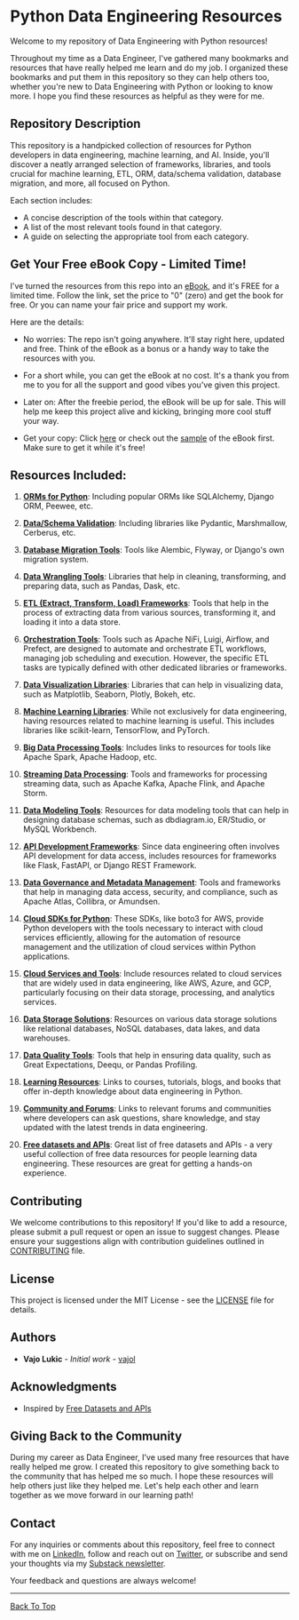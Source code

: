 # Python Data Engineering Resources

Welcome to my repository of Data Engineering with Python resources!

Throughout my time as a Data Engineer, I've gathered many bookmarks and resources that have really helped me learn and do my job. I organized these bookmarks and put them in this repository so they can help others too, whether you're new to Data Engineering with Python or looking to know more. I hope you find these resources as helpful as they were for me.

## Repository Description

This repository is a handpicked collection of resources for Python developers in data engineering, machine learning, and AI. Inside, you'll discover a neatly arranged selection of frameworks, libraries, and tools crucial for machine learning, ETL, ORM, data/schema validation, database migration, and more, all focused on Python.

Each section includes:

- A concise description of the tools within that category.
- A list of the most relevant tools found in that category.
- A guide on selecting the appropriate tool from each category.

## Get Your Free eBook Copy - Limited Time!

I've turned the resources from this repo into an [eBook](https://companioncode.gumroad.com/l/python-data-engineering-resources), and it's FREE for a limited time. Follow the link, set the price to "0" (zero) and get the book for free. Or you can name your fair price and support my work.

Here are the details:

- No worries: The repo isn't going anywhere. It'll stay right here, updated and free. Think of the eBook as a bonus or a handy way to take the resources with you.

- For a short while, you can get the eBook at no cost. It's a thank you from me to you for all the support and good vibes you've given this project.

- Later on: After the freebie period, the eBook will be up for sale. This will help me keep this project alive and kicking, bringing more cool stuff your way.

- Get your copy: Click [here](https://companioncode.gumroad.com/l/python-data-engineering-resources) or check out the [sample](resources/sample-python-ebook.pdf) of the eBook first. Make sure to get it while it's free!

## Resources Included:

1. **[ORMs for Python](resources/orms-for-python.md)**: Including popular ORMs like SQLAlchemy, Django ORM, Peewee, etc.

2. **[Data/Schema Validation](resources/data-schema-validation.md)**: Including libraries like Pydantic, Marshmallow, Cerberus, etc.

3. **[Database Migration Tools](resources/db-migration.md)**: Tools like Alembic, Flyway, or Django's own migration system.

4. **[Data Wrangling Tools](resources/data-wrangling.md)**: Libraries that help in cleaning, transforming, and preparing data, such as Pandas, Dask, etc.

5. **[ETL (Extract, Transform, Load) Frameworks](resources/etl-frameworks.md)**: Tools that help in the process of extracting data from various sources, transforming it, and loading it into a data store.

6. **[Orchestration Tools](resources/orchestration-tools.md)**: Tools such as Apache NiFi, Luigi, Airflow, and Prefect, are designed to automate and orchestrate ETL workflows, managing job scheduling and execution. However, the specific ETL tasks are typically defined with other dedicated libraries or frameworks.

7. **[Data Visualization Libraries](resources/data-visualization.md)**: Libraries that can help in visualizing data, such as Matplotlib, Seaborn, Plotly, Bokeh, etc.

8. **[Machine Learning Libraries](resources/ml-libraries.md)**: While not exclusively for data engineering, having resources related to machine learning is useful. This includes libraries like scikit-learn, TensorFlow, and PyTorch.

9. **[Big Data Processing Tools](resources/big-data-tools.md)**: Includes links to resources for tools like Apache Spark, Apache Hadoop, etc.

10. **[Streaming Data Processing](resources/streaming.md)**: Tools and frameworks for processing streaming data, such as Apache Kafka, Apache Flink, and Apache Storm.

11. **[Data Modeling Tools](resources/data-modeling.md)**: Resources for data modeling tools that can help in designing database schemas, such as dbdiagram.io, ER/Studio, or MySQL Workbench.

12. **[API Development Frameworks](resources/api-dev-tools.md)**: Since data engineering often involves API development for data access, includes resources for frameworks like Flask, FastAPI, or Django REST Framework.

13. **[Data Governance and Metadata Management](resources/gov-meta-data.md)**: Tools and frameworks that help in managing data access, security, and compliance, such as Apache Atlas, Collibra, or Amundsen.

14. **[Cloud SDKs for Python](resources/cloud-python-sdks.md)**: These SDKs, like boto3 for AWS, provide Python developers with the tools necessary to interact with cloud services efficiently, allowing for the automation of resource management and the utilization of cloud services within Python applications.

15. **[Cloud Services and Tools](resources/cloud-services.md)**: Include resources related to cloud services that are widely used in data engineering, like AWS, Azure, and GCP, particularly focusing on their data storage, processing, and analytics services.

16. **[Data Storage Solutions](resources/data-storage-solutions.md)**: Resources on various data storage solutions like relational databases, NoSQL databases, data lakes, and data warehouses.

17. **[Data Quality Tools](resources/data-quality.md)**: Tools that help in ensuring data quality, such as Great Expectations, Deequ, or Pandas Profiling.

18. **[Learning Resources](resources/learning-resources.md)**: Links to courses, tutorials, blogs, and books that offer in-depth knowledge about data engineering in Python.

19. **[Community and Forums](resources/community-and-forums.md)**: Links to relevant forums and communities where developers can ask questions, share knowledge, and stay updated with the latest trends in data engineering.

20. **[Free datasets and APIs](https://github.com/nenalukic/free-datasets-APIs)**: Great list of free datasets and APIs - a very useful collection of free data resources for people learning data engineering. These resources are great for getting a hands-on experience.

## Contributing

We welcome contributions to this repository! If you'd like to add a resource, please submit a pull request or open an issue to suggest changes. Please ensure your suggestions align with contribution guidelines outlined in [CONTRIBUTING](misc/CONTRIBUTING.md) file.

## License

This project is licensed under the MIT License - see the [LICENSE](misc/LICENSE.md) file for details.

## Authors

- **Vajo Lukic** - _Initial work_ - [vajol](https://github.com/vajol/)

## Acknowledgments

- Inspired by [Free Datasets and APIs](https://github.com/nenalukic/free-datasets-APIs)

## Giving Back to the Community

During my career as Data Engineer, I've used many free resources that have really helped me grow. I created this repository to give something back to the community that has helped me so much. I hope these resources will help others just like they helped me. Let's help each other and learn together as we move forward in our learning path!

## Contact

For any inquiries or comments about this repository, feel free to connect with me on [LinkedIn](https://www.linkedin.com/in/vajolukic/), follow and reach out on [Twitter](https://twitter.com/vajolukic), or subscribe and send your thoughts via my [Substack newsletter](https://technomadtales.substack.com/).

Your feedback and questions are always welcome!

---

[Back To Top](#repository-description)
